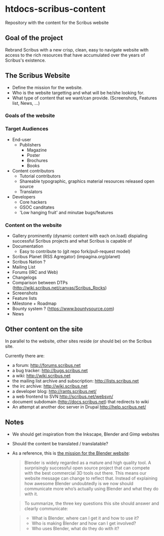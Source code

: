 # htdocs-scribus-content


Repository with the content for the Scribus website

## Goal of the project

Rebrand Scribus with a new crisp, clean, easy to navigate website with access to the rich resources that have accumulated over the years of Scribus's existence. 


## The Scribus Website

- Define the mission for the website.
- Who is the website targetting and what will be he/she looking for.
- What type of content that we want/can provide. (Screenshots, Features list, News, ...)

### Goals of the website

### Target Audiences 

- End-user  
  - Publishers   
    - Magazine  
    - Poster  
    - Brochures  
    - Books  
- Content contributors  
  - Tutorial contributors  
  - Shareable typographic, graphics material resources released open source  
  - Translators  
- Developers  
  - Core hackers  
  - GSOC canditates  
  - 'Low hanging fruit' and minutae bugs/features  

### Content on the website

- Gallery prominently (dynamic content with each on.load) dispialing successful Scribus projects and what Scribus is capable of  
- Documentation  
  - Easy to contribute to (git repo fork/pull-request model)  
- Scribus Planet (RSS Agregator) (impagina.org/planet)  
- Scribus Nation ?  
- Mailing List  
- Forums (IRC and Web)  
- Changelogs  
- Comparison between DTPs (http://wiki.scribus.net/canvas/Scribus_Rocks)  
- Screenshots  
- Feature lists  
- Milestone + Roadmap  
- Bounty system ? (https://www.bountysource.com)  
- News

## Other content on the site

In parallel to the website, other sites reside (or should be) on the Scribus site.

Currently there are:

- a forum: http://forums.scribus.net
- a bug tracker: http://bugs.scribus.net
- a wiki: http://wiki.scribus.net
- the mailing list archive and subscription: http://lists.scribus.net
- the irc archive: http://wiki.scribus.net
- a developer blog: http://rants.scribus.net/
- a web frontend to SVN http://scribus.net/websvn/
- document subdomain (http://docs.scribus.net) that redirects to wiki
- An attempt at another doc server in Drupal http://help.scribus.net/
 
## Notes

- We should get inspiration from the Inkscape, Blender and Gimp websites
- Should the content be translated / translatable?
- As a reference, this is [the mission for the Blender website](http://www.blender.org/news/blender-2013-website-launch/):
  > Blender is widely regarded as a mature and high quality tool.  A surprisingly successful open source project that can compete with the best commercial 3D tools out there. This means our website message can change to reflect that. Instead of explaining how awesome Blender undoubtedly is we now should communicate more who’s actually using Blender and what they do with it.

  > To summarize, the three key questions this site should answer and clearly communicate:

  > - What is Blender, where can I get it and how to use it?
  > - Who is making Blender and how can I get involved?
  > - Who uses Blender, what do they do with it?
